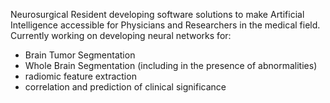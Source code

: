 Neurosurgical Resident developing software solutions to make Artificial Intelligence accessible for Physicians and Researchers in the medical field.
Currently working on developing neural networks for:
- Brain Tumor Segmentation
- Whole Brain Segmentation (including in the presence of abnormalities)
- radiomic feature extraction
- correlation and prediction of clinical significance
